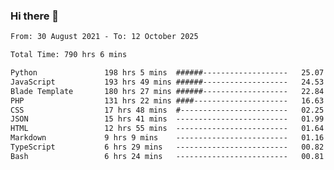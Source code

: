 ### Hi there 👋

<!--
**dominoto/dominoto** is a ✨ _special_ ✨ repository because its `README.md` (this file) appears on your GitHub profile.

Here are some ideas to get you started:

- 🔭 I’m currently working on ...
- 🌱 I’m currently learning ...
- 👯 I’m looking to collaborate on ...
- 🤔 I’m looking for help with ...
- 💬 Ask me about ...
- 📫 How to reach me: ...
- 😄 Pronouns: ...
- ⚡ Fun fact: ...
-->
<!--START_SECTION:waka-->

```txt
From: 30 August 2021 - To: 12 October 2025

Total Time: 790 hrs 6 mins

Python               198 hrs 5 mins  ######-------------------   25.07 %
JavaScript           193 hrs 49 mins ######-------------------   24.53 %
Blade Template       180 hrs 27 mins ######-------------------   22.84 %
PHP                  131 hrs 22 mins ####---------------------   16.63 %
CSS                  17 hrs 48 mins  #------------------------   02.25 %
JSON                 15 hrs 41 mins  -------------------------   01.99 %
HTML                 12 hrs 55 mins  -------------------------   01.64 %
Markdown             9 hrs 9 mins    -------------------------   01.16 %
TypeScript           6 hrs 29 mins   -------------------------   00.82 %
Bash                 6 hrs 24 mins   -------------------------   00.81 %
```

<!--END_SECTION:waka-->
